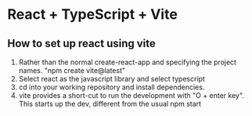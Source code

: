 # React + TypeScript + Vite

## How to set up react using vite

1. Rather than the normal create-react-app and specifying the project names.  "npm create vite@latest"
2. Select react as the javascript library and select typescript
3. cd into your working repository and install dependencies.
4. vite provides a short-cut to run the development with "O + enter key". This starts up the dev, different from the usual npm start